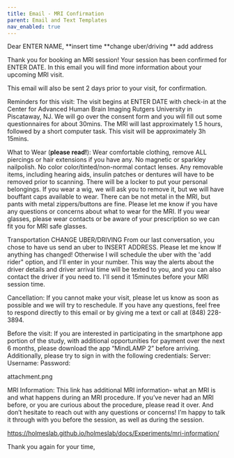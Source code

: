```yaml
---
title: Email - MRI Confirmation
parent: Email and Text Templates
nav_enabled: true 
---
```


Dear ENTER NAME, 
**insert time
**change uber/driving
** add address

Thank you for booking an MRI session! Your session has been confirmed  for ENTER DATE. In this email you will find more information about your upcoming MRI visit.  

This email will also be sent 2 days prior to your visit, for confirmation.  

Reminders for this visit: 
The visit begins at ENTER DATE with check-in at the Center for Advanced Human Brain Imaging Rutgers University in Piscataway, NJ. We will go over the consent form and  you will fill out some questionnaires for about 30mins. The MRI will last approximately 1.5 hours, followed by a short computer task. This visit will be approximately 3h 15mins.

What to Wear (**please read!**): 
Wear comfortable clothing, remove ALL piercings or hair extensions if you have any. No magnetic or sparkley nailpolish. No color color/tinted/non-normal contact lenses. Any removable items, including hearing aids, insulin patches or dentures will have to be removed prior to scanning. There will be a locker to put your personal belongings. If you wear a wig, we will ask you to remove it, but we will have bouffant caps available to wear. There can be not metal in the MRI, but pants with metal zippers/buttons are fine. Please let me know if you have any questions or concerns about what to wear for the MRI. If you wear glasses, please wear contacts or be aware of your prescription so we can fit you for MRI safe glasses. 


Transportation CHANGE UBER/DRIVING
From our last conversation, you chose to have us send an uber to INSERT ADDRESS. Please let me know If anything has changed! Otherwise I will schedule the uber with the 'add rider" option, and I'll enter in your number. This way the alerts about the driver details and driver arrival time will be texted to you, and you can also contact the driver if you need to. I'll send it 15minutes before your MRI session time.

Cancellation: 
If you cannot make your visit, please let us know as soon as possible and we will try to reschedule. If you have any questions, feel free to respond directly to this email or by giving me a text or call at (848) 228-3894.

Before the visit: 
If you are interested in participating in the smartphone app portion of the study, with additional opportunities for payment over the next 6 months, please download the app “MindLAMP 2” before arriving. Additionally, please try to sign in with the following credentials: Server: Username: Password: 


attachment.png




MRI Information: 
This link has additional MRI information- what an MRI is and what happens during an MRI procedure. If you’ve never had an MRI before, or you are curious about the procedure, please read it over. And don’t hesitate to reach out with any questions or concerns! I’m happy to talk it through with you before the session, as well as during the session.

https://holmeslab.github.io/holmeslab/docs/Experiments/mri-information/

 

 

Thank you again for your time, 
